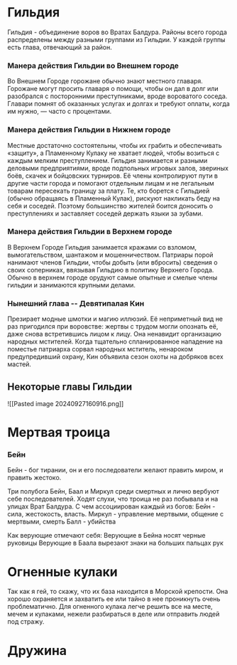 # Гильдия
Гильдия - объединение воров во Вратах Балдура. Районы всего города распределены между разными группами из Гильдии. У каждой группы есть глава, отвечающий за район.
### Манера действия Гильдии во Внешнем городе
Во Внешнем Городе горожане обычно знают местного главаря. Горожане могут просить главаря о помощи, чтобы он дал в долг или разобрался с посторонними преступниками, вроде вороватого соседа. Главари помнят об оказанных услугах и долгах и требуют оплаты,
когда им нужно, — часто с процентами.
### Манера действия Гильдии в Нижнем городе
Местные достаточно состоятельны, чтобы их грабить и обеспечивать «защиту», а Пламенному Кулаку не хватает людей, чтобы возиться с каждым мелким преступлением. Гильдия занимается и разными деловыми предприятиями, вроде подпольных игровых залов, звериных боёв, скачек и бойцовских турниров. Её члены контролируют пути в другие части города и помогают отдельным лицам и не легальным товарам пересекать границу за плату. Те, кто борется с Гильдией (обычно обращаясь в Пламенный Кулак), рискуют накликать беду на себя и соседей. Поэтому большинство жителей боится доносить о преступлениях и заставляет соседей держать языки за зубами.

### Манера действия Гильдии в Верхнем городе
В Верхнем Городе Гильдия занимается кражами со взломом, вымогательством, шантажом и мошенничеством. Патриары порой нанимают членов Гильдии, чтобы добыть (или вбросить) сведения о своих соперниках, ввязывая Гильдию в политику Верхнего Города. Обычно в верхнем городе орудуют самые опытные и смелые члены гильдии и занимаются крупными делами.

### Нынешний глава -- Девятипалая Кин
Презирает модные шмотки и магию иллюзий. Её неприметный вид не раз пригодился при воровстве: жертвы с трудом могли опознать её, даже снова встретившись лицом к лицу.
Она ненавидит организацию народных мстителей. Когда тщательно спланированное нападение на поместье патриарха сорвал народных мститель, ненароком предупредивший охрану, Кин объявила сезон охоты на добряков всех мастей.

## Некоторые главы Гильдии
![[Pasted image 20240927160916.png]]
# Мертвая троица
### Бейн
Бейн - бог тирании, он и его последователи желают править миром, и править жестоко.



Три полубога Бейн, Баал и Миркул среди смертных и лично вербуют себе последователей.
Ходят слухи, что троица не раз побывала и на улицах
Врат Балдура.
С чем ассоциирован каждый из богов:
Бейн - сила, жестокость, власть.
Миркул - управление мертвыми, общение с мертвыми, смерть
Балл - убийства

Как верующие отмечают себя:
Верующие в Бейна носят черные руковицы
Верующие в Баала вырезают знаки на больших пальцах рук


# Огненные кулаки
Так как я гей, то скажу, что их база находится в Морской крепости. Она хорошо охраняется и захватить ее или тайно в нее проникнуть очень проблематично. Для огненного кулака легче решить все на месте, мечем и кулаками, нежели разбираться в деле или отправить людей под стражу.
# Дружина
